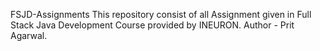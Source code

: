 FSJD-Assignments
This repository consist of all Assignment given in Full Stack Java Development Course provided by INEURON. Author - Prit Agarwal.
